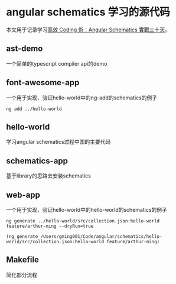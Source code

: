 # angular schematics 学习的源代码

本文用于记录学习[高效 Coding 術：Angular Schematics 實戰三十天](https://ithelp.ithome.com.tw/articles/10222385)。

## ast-demo

一个简单的typescript compiler api的demo

## font-awesome-app

一个用于实现、验证hello-world中的ng-add的schematics的例子

```
ng add ../hello-world
```

## hello-world

学习angular schematics过程中国的主要代码

## schematics-app

基于library的思路去安装schematics

## web-app

一个用于实现、验证hello-world中的hello-world的schematics的例子

```
ng generate ../hello-world/src/collection.json:hello-world feature/arthur-ming --dryRun=true

(ng generate /Users/gming001/Code/angular/schematics/hello-world/src/collection.json:hello-world feature/arthur-ming)
```

## Makefile

简化部分流程